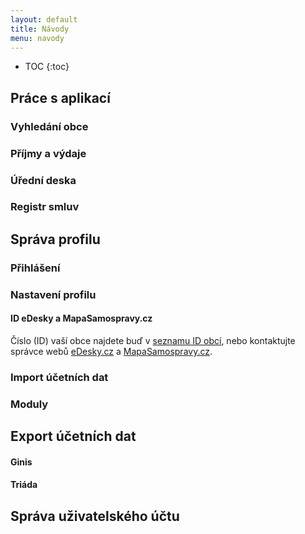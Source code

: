 ```yaml
---
layout: default
title: Návody
menu: navody
---
```



* TOC
{:toc}

## Práce s aplikací

### Vyhledání obce

### Příjmy a výdaje

### Úřední deska

### Registr smluv

## Správa profilu

### Přihlášení

### Nastavení profilu

#### ID eDesky a MapaSamospravy.cz

Číslo (ID) vaší obce najdete buď v [seznamu ID obcí](/navody/seznam-ID-obci), nebo kontaktujte správce webů [eDesky.cz](https://edesky.cz) a [MapaSamospravy.cz](https://mapasamospravy.cz).

### Import účetních dat

### Moduly

## Export účetních dat

#### Ginis

#### Triáda

## Správa uživatelského účtu
